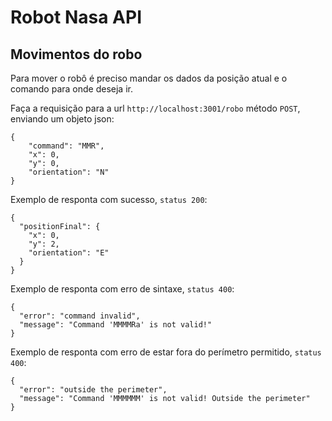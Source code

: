# Robot Nasa API

## Movimentos do robo

Para mover o robô é preciso mandar os dados da posição atual e o comando para onde deseja ir.

Faça a requisição para a url ```http://localhost:3001/robo``` método ```POST```, enviando um objeto json:

```
{
	"command": "MMR",
	"x": 0,
	"y": 0,
	"orientation": "N"
}
```

Exemplo de responta com sucesso, ```status 200```:

```
{
  "positionFinal": {
    "x": 0,
    "y": 2,
    "orientation": "E"
  }
}
```

Exemplo de responta com erro de sintaxe, ```status 400```:

```
{
  "error": "command invalid",
  "message": "Command 'MMMMRa' is not valid!"
}
```

Exemplo de responta com erro de estar fora do perímetro permitido, ```status 400```:

```
{
  "error": "outside the perimeter",
  "message": "Command 'MMMMMM' is not valid! Outside the perimeter"
}
```